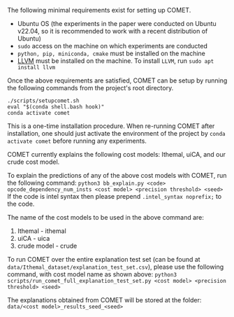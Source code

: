 The following minimal requirements exist for setting up COMET. 
- Ubuntu OS (the experiments in the paper were conducted on Ubuntu v22.04, so it is recommended to work with a recent distribution of Ubuntu)
- `sudo` access on the machine on which experiments are conducted
- `python, pip, miniconda, cmake` must be installed on the machine
- [LLVM](https://llvm.org/) must be installed on the machine. To install `LLVM`, run `sudo apt install llvm`

Once the above requirements are satisfied, COMET can be setup by running the following commands from the project's root directory. 

```
./scripts/setupcomet.sh
eval "$(conda shell.bash hook)"
conda activate comet
```

This is a one-time installation procedure. When re-running COMET after installation, one should just activate the environment of the project by `conda activate comet` before running any experiments. 

COMET currently explains the following cost models: Ithemal, uiCA, and our crude cost model.

To explain the predictions of any of the above cost models with COMET, run the following command:
`python3 bb_explain.py <code> opcode_dependency_num_insts <cost model> <precision threshold> <seed>`
If the code is intel syntax then please prepend `.intel_syntax noprefix;` to the code. 

The name of the cost models to be used in the above command are:
1. Ithemal - ithemal
2. uiCA - uica
3. crude model - crude

To run COMET over the entire explanation test set (can be found at `data/Ithemal_dataset/explanation_test_set.csv`), please use the following command, with cost model name as shown above:
`python3 scripts/run_comet_full_explanation_test_set.py <cost model> <precision threshold> <seed>`

The explanations obtained from COMET will be stored at the folder: `data/<cost model>_results_seed_<seed>`
